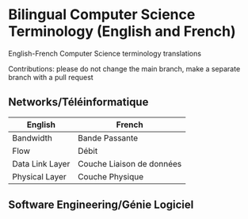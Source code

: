 # Bilingual Computer Science Terminology (English and French)
English-French Computer Science terminology translations

Contributions: please do not change the main branch, make a separate branch with a pull request


## Networks/Téléinformatique
English| French|
|--- |---|
|Bandwidth|Bande Passante|
|Flow|Débit|
|Data Link Layer|Couche Liaison de données|
|Physical Layer|Couche Physique|

## Software Engineering/Génie Logiciel
